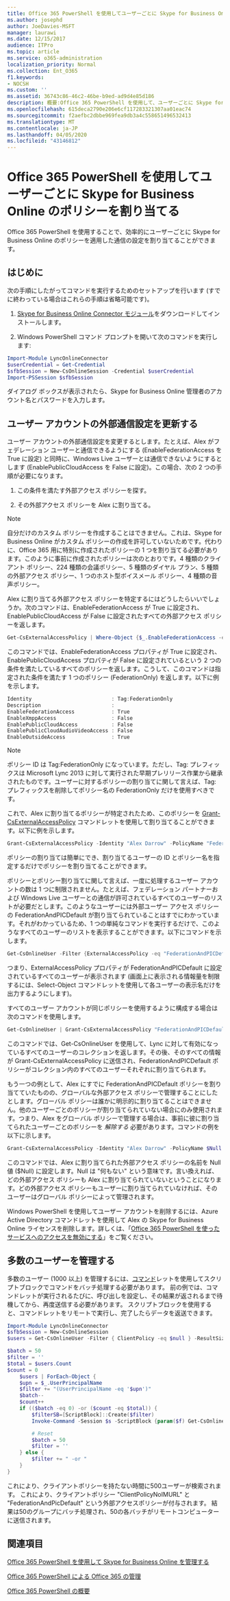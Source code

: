 ```yaml
---
title: Office 365 PowerShell を使用してユーザーごとに Skype for Business Online のポリシーを割り当てる
ms.author: josephd
author: JoeDavies-MSFT
manager: laurawi
ms.date: 12/15/2017
audience: ITPro
ms.topic: article
ms.service: o365-administration
localization_priority: Normal
ms.collection: Ent_O365
f1.keywords:
- NOCSH
ms.custom: ''
ms.assetid: 36743c86-46c2-46be-b9ed-ad9d4e85d186
description: 概要:Office 365 PowerShell を使用して、ユーザーごとに Skype for Business Online のポリシーを適用した通信の設定を割り当てます。
ms.openlocfilehash: 615deca2790e206e6cf117283321307aa01eac74
ms.sourcegitcommit: f2aefbc2dbbe969fea9db3a4c558651496532413
ms.translationtype: MT
ms.contentlocale: ja-JP
ms.lasthandoff: 04/05/2020
ms.locfileid: "43146812"
---
```

# <a name="assign-per-user-skype-for-business-online-policies-with-office-365-powershell"></a>Office 365 PowerShell を使用してユーザーごとに Skype for Business Online のポリシーを割り当てる

Office 365 PowerShell を使用することで、効率的にユーザーごとに Skype for Business Online のポリシーを適用した通信の設定を割り当てることができます。
  
## <a name="before-you-begin"></a>はじめに

次の手順にしたがってコマンドを実行するためのセットアップを行います (すでに終わっている場合はこれらの手順は省略可能です)。
  
1. [Skype for Business Online Connector モジュール](https://www.microsoft.com/download/details.aspx?id=39366)をダウンロードしてインストールします。
    
2. Windows PowerShell コマンド プロンプトを開いて次のコマンドを実行します: 
    
```powershell
Import-Module LyncOnlineConnector
$userCredential = Get-Credential
$sfbSession = New-CsOnlineSession -Credential $userCredential
Import-PSSession $sfbSession
```

ダイアログ ボックスが表示されたら、Skype for Business Online 管理者のアカウント名とパスワードを入力します。
    
## <a name="updating-external-communication-settings-for-a-user-account"></a>ユーザー アカウントの外部通信設定を更新する

ユーザー アカウントの外部通信設定を変更するとします。たとえば、Alex がフェデレーション ユーザーと通信できるようにする (EnableFederationAccess を True に設定) と同時に、Windows Live ユーザーとは通信できないようにするとします (EnablePublicCloudAccess を False に設定)。この場合、次の 2 つの手順が必要になります。
  
1. この条件を満たす外部アクセス ポリシーを探す。
    
2. その外部アクセス ポリシーを Alex に割り当てる。
    
> [!NOTE]
>  自分だけのカスタム ポリシーを作成することはできません。これは、Skype for Business Online がカスタム ポリシーの作成を許可していないためです。代わりに、Office 365 用に特別に作成されたポリシーの 1 つを割り当てる必要があります。このように事前に作成されたポリシーは次のとおりです。4 種類のクライアント ポリシー、224 種類の会議ポリシー、5 種類のダイヤル プラン、5 種類の外部アクセス ポリシー、1 つのホスト型ボイスメール ポリシー、4 種類の音声ポリシー。
  
Alex に割り当てる外部アクセス ポリシーを特定するにはどうしたらいいでしょうか。次のコマンドは、EnableFederationAccess が True に設定され、EnablePublicCloudAccess が False に設定されたすべての外部アクセス ポリシーを返します。
  
```powershell
Get-CsExternalAccessPolicy | Where-Object {$_.EnableFederationAccess -eq $True -and $_.EnablePublicCloudAccess -eq $False}
```

このコマンドでは、EnableFederationAccess プロパティが True に設定され、EnablePublicCloudAccess プロパティが False に設定されているという 2 つの条件を満たしているすべてのポリシーを返します。こうして、このコマンドは指定された条件を満たす 1 つのポリシー (FederationOnly) を返します。以下に例を示します。
  
```powershell
Identity                          : Tag:FederationOnly
Description                       :
EnableFederationAccess            : True
EnableXmppAccess                  : False
EnablePublicCloudAccess           : False
EnablePublicCloudAudioVideoAccess : False
EnableOutsideAccess               : True
```

> [!NOTE]
> ポリシー ID は Tag:FederationOnly になっています。ただし、Tag: プレフィックスは Microsoft Lync 2013 に対して実行された早期プレリリース作業から継承されたものです。ユーザーに対するポリシーの割り当てに関して言えば、Tag: プレフィックスを削除してポリシー名の FederationOnly だけを使用すべきです。 
  
これで、Alex に割り当てるポリシーが特定されたため、このポリシーを [Grant-CsExternalAccessPolicy](https://go.microsoft.com/fwlink/?LinkId=523974) コマンドレットを使用して割り当てることができます。以下に例を示します。
  
```powershell
Grant-CsExternalAccessPolicy -Identity "Alex Darrow" -PolicyName "FederationOnly"
```

ポリシーの割り当ては簡単にでき、割り当てるユーザーの ID とポリシー名を指定するだけでポリシーを割り当てることができます。 
  
ポリシーとポリシー割り当てに関して言えば、一度に処理するユーザー アカウントの数は 1 つに制限されません。たとえば、フェデレーション パートナーおよび Windows Live ユーザーとの通信が許可されているすべてのユーザーのリストが必要だとします。このようなユーザーには外部ユーザー アクセス ポリシーの FederationAndPICDefault が割り当てられていることはすでにわかっています。それがわかっているため、1 つの単純なコマンドを実行するだけで、このようなすべてのユーザーのリストを表示することができます。以下にコマンドを示します。
  
```powershell
Get-CsOnlineUser -Filter {ExternalAccessPolicy -eq "FederationAndPICDefault"} | Select-Object DisplayName
```

つまり、ExternalAccessPolicy プロパティが FederationAndPICDefault に設定されているすべてのユーザーが表示されます (画面上に表示される情報量を制限するには、Select-Object コマンドレットを使用して各ユーザーの表示名だけを出力するようにします)。 
  
すべてのユーザー アカウントが同じポリシーを使用するように構成する場合は次のコマンドを使用します。
  
```powershell
Get-CsOnlineUser | Grant-CsExternalAccessPolicy "FederationAndPICDefault"
```

このコマンドでは、Get-CsOnlineUser を使用して、Lync に対して有効になっているすべてのユーザーのコレクションを返します。その後、そのすべての情報が Grant-CsExternalAccessPolicy に送信され、FederationAndPICDefault ポリシーがコレクション内のすべてのユーザーそれぞれに割り当てられます。
  
もう一つの例として、Alex にすでに FederationAndPICDefault ポリシーを割り当てていたものの、グローバルな外部アクセス ポリシーで管理することにしたとします。グローバル ポリシーは誰かに明示的に割り当てることはできません。他のユーザーごとのポリシーが割り当てられていない場合にのみ使用されます。つまり、Alex をグローバル ポリシーで管理する場合は、事前に彼に割り当てられたユーザーごとのポリシーを *解除する*  必要があります。コマンドの例を以下に示します。
  
```powershell
Grant-CsExternalAccessPolicy -Identity "Alex Darrow" -PolicyName $Null
```

このコマンドでは、Alex に割り当てられた外部アクセス ポリシーの名前を Null 値 ($Null) に設定します。Null は "何もない" という意味です。言い換えれば、どの外部アクセス ポリシーも Alex に割り当てられていないということになります。どの外部アクセス ポリシーもユーザーに割り当てられていなければ、そのユーザーはグローバル ポリシーによって管理されます。
  
Windows PowerShell を使用してユーザー アカウントを削除するには、Azure Active Directory コマンドレットを使用して Alex の Skype for Business Online ライセンスを削除します。詳しくは、「[Office 365 PowerShell を使ったサービスへのアクセスを無効にする](assign-licenses-to-user-accounts-with-office-365-powershell.md)」をご覧ください。

## <a name="managing-large-numbers-of-users"></a>多数のユーザーを管理する

多数のユーザー (1000 以上) を管理するには、[コマンド](https://docs.microsoft.com/en-us/powershell/module/microsoft.powershell.core/invoke-command?view=powershell-7)レットを使用してスクリプトブロックでコマンドをバッチ処理する必要があります。  前の例では、コマンドレットが実行されるたびに、呼び出しを設定し、その結果が返されるまで待機してから、再度送信する必要があります。  スクリプトブロックを使用すると、コマンドレットをリモートで実行し、完了したらデータを返送できます。 

```powershell
Import-Module LyncOnlineConnector
$sfbSession = New-CsOnlineSession
$users = Get-CsOnlineUser -Filter { ClientPolicy -eq $null } -ResultSize 500

$batch = 50
$filter = ''
$total = $users.Count
$count = 0
    $users | ForEach-Object {
    $upn = $_.UserPrincipalName
    $filter += "(UserPrincipalName -eq '$upn')"
    $batch--
    $count++
    if (($batch -eq 0) -or ($count -eq $total)) {
        $filterSB=[ScriptBlock]::Create($filter)
        Invoke-Command -Session $s -ScriptBlock {param($f) Get-CsOnlineUser -filter $f | Grant-CsClientPolicy -PolicyName "ClientPolicyNoIMURL" -Passthru | Grant-CsExternalAccessPolicy -PolicyName "FederationAndPICDefault"} -ArgumentList $filterSB

        # Reset
        $batch = 50
        $filter = ''
    } else {
        $filter += " -or "
    }
}
```

これにより、クライアントポリシーを持たない時間に500ユーザーが検索されます。 これにより、クライアントポリシー "ClientPolicyNoIMURL" と "FederationAndPicDefault" という外部アクセスポリシーが付与されます。 結果は50のグループにバッチ処理され、50の各バッチがリモートコンピューターに送信されます。
  
## <a name="see-also"></a>関連項目

[Office 365 PowerShell を使用して Skype for Business Online を管理する](manage-skype-for-business-online-with-office-365-powershell.md)
  
[Office 365 PowerShell による Office 365 の管理](manage-office-365-with-office-365-powershell.md)
  
[Office 365 PowerShell の概要](getting-started-with-office-365-powershell.md)
